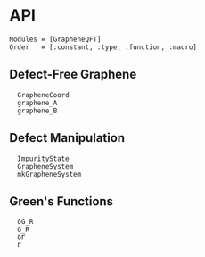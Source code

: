 # API
```@index
Modules = [GrapheneQFT]
Order   = [:constant, :type, :function, :macro]
```

## Defect-Free Graphene
```@docs
  GrapheneCoord
  graphene_A
  graphene_B
```

## Defect Manipulation
```@docs
  ImpurityState
  GrapheneSystem
  mkGrapheneSystem
```

## Green's Functions
```@docs
  δG_R
  G_R
  δΓ
  Γ
```
